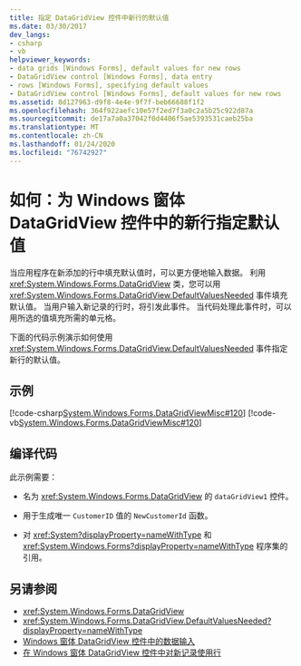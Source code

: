 ```yaml
---
title: 指定 DataGridView 控件中新行的默认值
ms.date: 03/30/2017
dev_langs:
- csharp
- vb
helpviewer_keywords:
- data grids [Windows Forms], default values for new rows
- DataGridView control [Windows Forms], data entry
- rows [Windows Forms], specifying default values
- DataGridView control [Windows Forms], default values for new rows
ms.assetid: 8d127963-d9f8-4e4e-9f7f-beb66688f1f2
ms.openlocfilehash: 364f922aefc10e57f2ed7f3a0c2a5b25c922d87a
ms.sourcegitcommit: de17a7a0a37042f0d4406f5ae5393531caeb25ba
ms.translationtype: MT
ms.contentlocale: zh-CN
ms.lasthandoff: 01/24/2020
ms.locfileid: "76742927"
---
```

# <a name="how-to-specify-default-values-for-new-rows-in-the-windows-forms-datagridview-control"></a>如何：为 Windows 窗体 DataGridView 控件中的新行指定默认值
当应用程序在新添加的行中填充默认值时，可以更方便地输入数据。 利用 <xref:System.Windows.Forms.DataGridView> 类，您可以用 <xref:System.Windows.Forms.DataGridView.DefaultValuesNeeded> 事件填充默认值。 当用户输入新记录的行时，将引发此事件。 当代码处理此事件时，可以用所选的值填充所需的单元格。  
  
 下面的代码示例演示如何使用 <xref:System.Windows.Forms.DataGridView.DefaultValuesNeeded> 事件指定新行的默认值。  
  
## <a name="example"></a>示例  
 [!code-csharp[System.Windows.Forms.DataGridViewMisc#120](~/samples/snippets/csharp/VS_Snippets_Winforms/System.Windows.Forms.DataGridViewMisc/CS/datagridviewmisc.cs#120)]
 [!code-vb[System.Windows.Forms.DataGridViewMisc#120](~/samples/snippets/visualbasic/VS_Snippets_Winforms/System.Windows.Forms.DataGridViewMisc/VB/datagridviewmisc.vb#120)]  
  
## <a name="compiling-the-code"></a>编译代码  
 此示例需要：  
  
- 名为 <xref:System.Windows.Forms.DataGridView> 的 `dataGridView1` 控件。  
  
- 用于生成唯一 `CustomerID` 值的 `NewCustomerId` 函数。  
  
- 对 <xref:System?displayProperty=nameWithType> 和 <xref:System.Windows.Forms?displayProperty=nameWithType> 程序集的引用。  
  
## <a name="see-also"></a>另请参阅

- <xref:System.Windows.Forms.DataGridView>
- <xref:System.Windows.Forms.DataGridView.DefaultValuesNeeded?displayProperty=nameWithType>
- [Windows 窗体 DataGridView 控件中的数据输入](data-entry-in-the-windows-forms-datagridview-control.md)
- [在 Windows 窗体 DataGridView 控件中对新记录使用行](using-the-row-for-new-records-in-the-windows-forms-datagridview-control.md)
